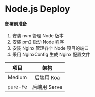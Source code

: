 # Node.js Deploy

#### 部署前准备

1. 安装 nvm 管理 Node 版本
2. 安装 pm2 启动 Node 程序
3. 安装 Nginx 管理各个 Node 项目的端口
4. 采用 NginxConfig 生成 Nginx 配置文件


  项目   |  架构
:--------:|:-------:
Medium  | 后端用 Koa
pure-Fe | 后端用 Serve 